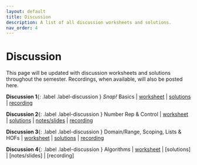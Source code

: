 ```yaml
---
layout: default
title: Discussion
description: A list of all discussion worksheets and solutions.
nav_order: 4
---
```


# Discussion

This page will be updated with discussion worksheets and solutions throughout the semester. Recordings, when available, will also be posted here.

**Discussion 1**{: .label .label-discussion } <i>Snap!</i> Basics | [worksheet](https://drive.google.com/file/d/1FYqoSXdRHBbi2fAHnQUgLg820ZAxQQ76/view?.usp=sharing) | [solutions](https://drive.google.com/file/d/1vKiGNXdeY_2gkThozq6pKHChqYKcNfOq/view?usp=share_link) | [recording](https://drive.google.com/drive/folders/1cGZWt5oODo_nACtizxK6zeP8d6Opv_Ws?usp=share_link)

**Discussion 2**{: .label .label-discussion } Number Rep & Control | [worksheet](https://drive.google.com/file/d/1k3XqkXdhOc-B70S4oiIUDVkBt5qZH4Ly/view?usp=share_link) | [solutions](https://drive.google.com/file/d/16B9kV_CFxOAJbu2hxkduDeQY0MloYkiG/view?usp=sharing) | [notes/slides](https://drive.google.com/file/d/1YUkszs8uK9e7gOqQGctzM88ATomybowM/view?usp=share_link) | [recording](https://youtu.be/FbnrmYiKFvY)

**Discussion 3**{: .label .label-discussion } Domain/Range, Scoping, Lists & HOFs | [worksheet](https://drive.google.com/file/d/1oq1g-s0NMGbvBG9nEgepYs9NFFZKg-hE/view?usp=share_link) | [solutions](https://drive.google.com/file/d/1JB9ENoZwtxEZ4LqzRW29xgLNRVYpUaEh/view?usp=share_link) | [recording](https://drive.google.com/file/d/1hz0RDc-sBmVRez95fNUwZUPHaLorKQs1/view?usp=share_link)

**Discussion 4**{: .label .label-discussion } Algorithms | [worksheet](https://drive.google.com/file/d/10y6F26Apf8X4IIHRY-tk55GnJ_Zw8eoE/view?usp=share_link) | [solutions] | [notes/slides] | [recording]